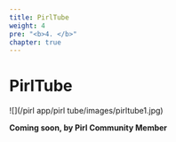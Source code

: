 ```yaml
---
title: PirlTube
weight: 4
pre: "<b>4. </b>"
chapter: true
---
```


# PirlTube

![](/pirl app/pirl tube/images/pirltube1.jpg)

**Coming soon, by Pirl Community Member** 